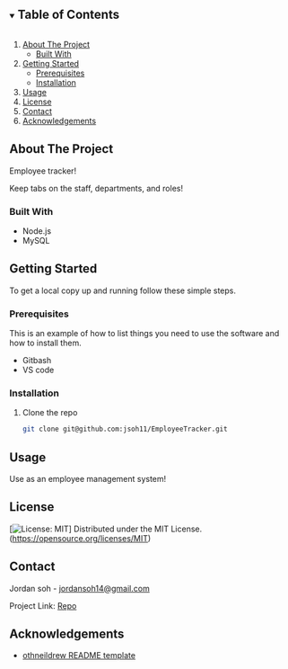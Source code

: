 <details open="open">
  <summary><h2 style="display: inline-block">Table of Contents</h2></summary>
  <ol>
    <li>
      <a href="#about-the-project">About The Project</a>
      <ul>
        <li><a href="#built-with">Built With</a></li>
      </ul>
    </li>
    <li>
      <a href="#getting-started">Getting Started</a>
      <ul>
        <li><a href="#prerequisites">Prerequisites</a></li>
        <li><a href="#installation">Installation</a></li>
      </ul>
    </li>
    <li><a href="#usage">Usage</a></li>
    <li><a href="#license">License</a></li>
    <li><a href="#contact">Contact</a></li>
    <li><a href="#acknowledgements">Acknowledgements</a></li>
  </ol>
</details>
 



## About The Project



Employee tracker!

Keep tabs on the staff, departments, and roles!


### Built With

* Node.js
* MySQL

<!-- GETTING STARTED -->
## Getting Started

To get a local copy up and running follow these simple steps.

### Prerequisites

This is an example of how to list things you need to use the software and how to install them.
* Gitbash
* VS code

### Installation

1. Clone the repo
   ```sh
   git clone git@github.com:jsoh11/EmployeeTracker.git
   ```





## Usage

Use as an employee management system!




## License


[![License: MIT](https://img.shields.io/badge/License-MIT-yellow.svg)] Distributed under the MIT License. (https://opensource.org/licenses/MIT)


## Contact

Jordan soh - [jordansoh14@gmail.com](jordansoh14@gmail.com)

Project Link: [Repo](https://jsoh11.github.io/EmployeeTracker/)




## Acknowledgements

* [othneildrew README template](https://github.com/othneildrew/Best-README-Template)